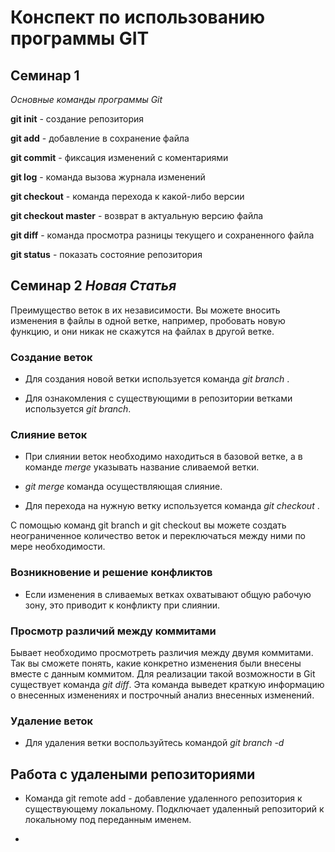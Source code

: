 # Конспект по использованию программы GIT

## Семинар 1

*Основные команды программы Git*

**git init** - создание репозитория

**git add** - добавление в сохранение файла

**git commit** - фиксация изменений с коментариями

**git log** - команда вызова журнала изменений

**git checkout** - команда перехода к какой-либо версии

**git checkout master** - возврат в актуальную версию файла

**git diff** - команда просмотра разницы текущего и сохраненного файла

**git status** - показать состояние репозитория

## Семинар 2 *Новая Статья*

Преимущество веток в их независимости. Вы можете вносить изменения в файлы в одной ветке, например, пробовать новую функцию, и они никак не скажутся на файлах в другой ветке. 

 ### Создание веток
 * Для создания новой ветки используется команда *git branch <branch name>*.
  
 * Для ознакомления с существующими в репозитории ветками используется *git branch*.

 ### Слияние веток

 * При слиянии веток необходимо находиться в базовой ветке, а в команде *merge* указывать название сливаемой ветки.

 * *git merge <branch name>* команда осуществляющая слияние. 

 * Для перехода на нужную ветку используется команда *git checkout <branch name>*.

 С помощью команд git branch и git checkout вы можете создать неограниченное количество веток и переключаться между ними по мере необходимости.

 ### Возникновение и решение конфликтов

* Если изменения в сливаемых ветках охватывают общую рабочую зону, это приводит к конфликту при слиянии.

### Просмотр различий между коммитами

Бывает необходимо просмотреть различия между двумя коммитами. Так вы сможете понять, какие конкретно изменения были внесены вместе с данным коммитом. Для реализации такой возможности в Git существует команда *git diff*.
Эта команда выведет краткую информацию о внесенных изменениях и построчный анализ внесенных изменений.

### Удаление веток

* Для удаления ветки воспользуйтесь командой *git branch -d <branch name>*

## Работа с удалеными репозиториями

* Команда git remote add - добавление удаленного репозитория к существующему локальному. Подключает удаленный репозиторий к локальному под переданным именем.

* 
